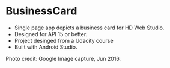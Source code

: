 # BusinessCard

* Single page app depicts a business card for HD Web Studio.
* Designed for API 15 or better.
* Project desinged from a Udacity course
* Built with Android Studio.

Photo credit: Google Image capture, Jun 2016. 
